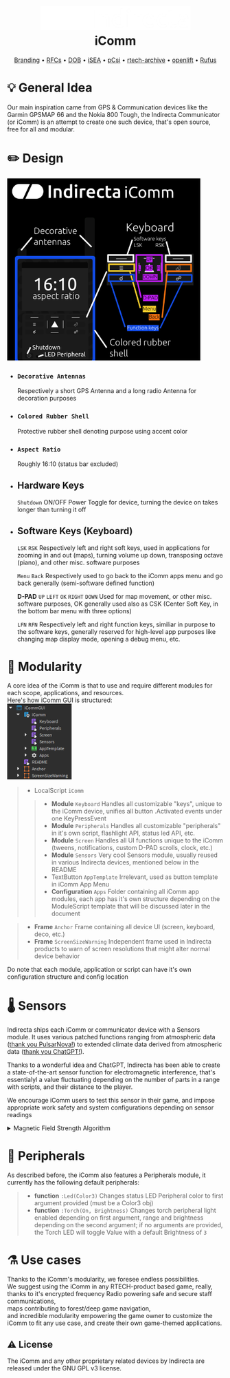 <h1 align="center">
  <img alt="cgapp logo" src="https://raw.githubusercontent.com/Indirecta-Technologies/branding/main/logos/indirecta_logo_medium500_withPill.png" width="350px"/><br/>
  iComm
</h1>
<p align="center">
  <a href="https://github.com/Indirecta-Technologies/branding">Branding</a> •
  <a href="https://github.com/Indirecta-Technologies/RFCs">RFCs</a> •
  <a href="https://github.com/Indirecta-Technologies/dob">DOB</a> •
  <a href="https://github.com/Indirecta-Technologies/indirectaSEA">iSEA</a> •
  <a href="https://github.com/Indirecta-Technologies/pcsi">pCsi</a> •
  <a href="https://github.com/Indirecta-Technologies/rtech-archive">rtech-archive</a> •
  <a href="https://github.com/Indirecta-Technologies/openlift">openlift</a> •
  <a href="https://github.com/Indirecta-Technologies/Rufus">Rufus</a>
</p>

# 💡 General Idea
Our main inspiration came from GPS & Communication devices like the Garmin GPSMAP 66 and the Nokia 800 Tough, the Indirecta Communicator (or iComm) is an attempt to create one such device, that's open source, free for all and modular.
# ✏️ Design
<img alt="icomm design" src="https://raw.githubusercontent.com/Indirecta-Technologies/fosd/main/icomm/media/design_illustr.png" width="450px"/>

- ###  `Decorative Antennas` 
  Respectively a short GPS Antenna and a long radio Antenna for decoration purposes  

- ###  `Colored Rubber Shell` 
  Protective rubber shell denoting purpose using accent color  

- ###  `Aspect Ratio` 
  Roughly 16:10 (status bar excluded)  

- ## Hardware Keys 
  `Shutdown` ON/OFF Power Toggle for device, turning the device on takes longer than turning it off  

- ## Software Keys (Keyboard)
  `LSK` `RSK` Respectively left and right soft keys, used in applications for zooming in and out (maps), turning volume up down, transposing octave (piano), and other misc. software purposes  

  `Menu` `Back` Respectively used to go back to the iComm apps menu and go back generally (semi-software defined function)  

  **D-PAD** `UP` `LEFT` `OK` `RIGHT` `DOWN` Used for map movement, or other misc. software purposes, OK generally used also as CSK (Center Soft Key, in the bottom bar menu with three options)
  
  `LFN` `RFN` Respectively left and right function keys, similiar in purpose to the software keys, generally reserved for high-level app purposes like changing map display mode, opening a debug menu, etc.

# 🧩 Modularity
A core idea of the iComm is that to use and require different modules for each scope, applications, and resources.  
Here's how iComm GUI is structured:  
<img alt="icomm design" src="https://raw.githubusercontent.com/Indirecta-Technologies/fosd/main/icomm/media/gui_struct.png" width="150px"/>
> - LocalScript `iComm`  
>> - **Module** `Keyboard` Handles all customizable "keys", unique to the iComm device, unifies all button .Activated events under one KeyPressEvent
>> - **Module** `Peripherals` Handles all customizable "peripherals" in it's own script, flashlight API, status led API, etc.
>> - **Module** `Screen` Handles all UI functions unique to the iComm (tweens, notifications, custom D-PAD scrolls, clock, etc.)  
>> - **Module** `Sensors` Very cool Sensors module, usually reused in various Indirecta devices, mentioned below in the README
>> - TextButton `AppTemplate` Irrelevant, used as button template in iComm App Menu
>> - **Configuration** `Apps` Folder containing all iComm app modules, each app has it's own structure depending on the ModuleScript template that will be discussed later in the document  

> - **Frame** `Anchor` Frame containing all device UI (screen, keyboard, deco, etc.)
> - **Frame** `ScreenSizeWarning` Independent frame used in Indirecta products to warn of screen resolutions that might alter normal device behavior

Do note that each module, application or script can have it's own configuration structure and config location
# 🌡️ Sensors
Indirecta ships each iComm or communicator device with a Sensors module. It uses various patched functions ranging from atmospheric data ([thank you PulsarNova!](https://create.roblox.com/marketplace/asset/4996116798)) to extended climate data derived from atmospheric data ([thank you ChatGPT!](https://chat.openai.com/)).  

Thanks to a wonderful idea and ChatGPT, Indirecta has been able to create a state-of-the-art sensor function for electromagnetic interference, that's essentialyl a value fluctuating depending on the number of parts in a range with scripts, and their distance to the player.  

We encourage iComm users to test this sensor in their game, and impose appropriate work safety and system configurations depending on sensor readings
<details>
  <summary>Magnetic Field Strength Algorithm</summary>
  
> ## Magnetic Field Strength 
> ### (**function** `DeviceRadiation` from **Module** `Sensors`)
> ```lua
> ["DeviceRadiation"] = function()
>		wait(.397)
>		-- Define a function that takes a position and a radius as inputs and returns the pollution level at that position
>		local function getPollutionLevel(position, radius)
>			-- Find all the parts within the radius of the given position
>			local parts = game.Workspace:FindPartsInRegion3(Region3.new(position - Vector3.new(radius, radius, radius), position + Vector3.new(radius, radius, radius)))
>
>			-- Initialize a counter for the number of parts with scripts
>			local numScripts = 0
>			local p3 = 0
>
>			local major_contributor = nil
>			local major_contribution = 0
>
>			-- Iterate over the parts and count the number with scripts attached to them
>			for _, part in pairs(parts) do
>				if part.Parent == workspace then continue end
>				if game:GetService("Players"):GetPlayerFromCharacter(part.Parent) then continue end
>
>				local distance = (part.Position - position).Magnitude+0.001
>				local function countScriptDescendants(part)
>					local numScripts = 0
>					local blacklist = {}
>					local currentPart = part
>					while currentPart.Parent ~= workspace do
>						for _, descendant in pairs(currentPart:GetDescendants()) do
>							if descendant:IsA("BaseScript") and descendant.Disabled == false and not table.find(blacklist, descendant) then
>								table.insert(blacklist, descendant)
>								numScripts = numScripts + 1
>							end
>						end
>						currentPart = currentPart.Parent
>					end
>					return numScripts
>				end
>
>				local numPartScripts = countScriptDescendants(part)
>
>				numScripts += numPartScripts
>
>				-- Calculate the contribution of the current part to p3
>				local contribution = numPartScripts / (2 * math.pi * distance)
>				if contribution > major_contribution then major_contributor = part.Parent.Name end
>				p3 += contribution
>
>			end
>
>			-- Calculate the pollution level as a function of the number of parts with scripts and the radius
>			local pollutionDensity = numScripts / (radius^2)
>			-- Round to micron
>			pollutionDensity = math.round(pollutionDensity / 0.000001 * 10) / 10
>
>			-- Calculate more accurate microTesla unit from weighted average (p2 is much higher than pollution density)
>			local microTeslaDensity = math.clamp((math.log(1+p3)) * 8, 0, math.huge) --15000000, needs a lot more tuning.
>
>			return microTeslaDensity, pollutionDensity
>		end
>
>		local tesla, density = getPollutionLevel(HumanoidRootPart.Position, 45)
>		if config["MagnetometerUnit"] == "Density" then
>			return string.format("%.2f µP/stud", density), (math.log(density) / 15) * 100
>		elseif config["MagnetometerUnit"] == "microTesla" then
>			return string.format("%.2f µT", tesla), (tesla + 100) / 2
>		elseif config["MagnetometerUnit"] == "milliGauss" then
>			return string.format("%.2f mG", tesla*10), (math.log(density) / 15) * 100
>		else return "-",50 end
>
>
>	end
> ```
</details>

# 🪩 Peripherals  
As described before, the iComm also features a Peripherals module, it currently has the following default peripherals:
> - **function** `:Led(Color3)` Changes status LED Peripheral color to first argument provided (must be a Color3 obj)
> - **function** `:Torch(On, Brightness)` Changes torch peripheral light enabled depending on first argument, range and brightness depending on the second argument; if no arguments are provided, the Torch LED will toggle Value with a default Brightness of `3`
# ⚗️ Use cases
Thanks to the iComm's modularity, we foresee endless possibilities.  
We suggest using the iComm in any RTECH-product based game, really, thanks to it's encrypted frequency Radio powering safe and secure staff communications,  
maps contributing to forest/deep game navigation,  
and incredible modularity empowering the game owner to customize the iComm to fit any use case, and create their own game-themed applications.

## ⚠️ License

The iComm and any other proprietary related devices by Indirecta are released under the GNU GPL v3 license.